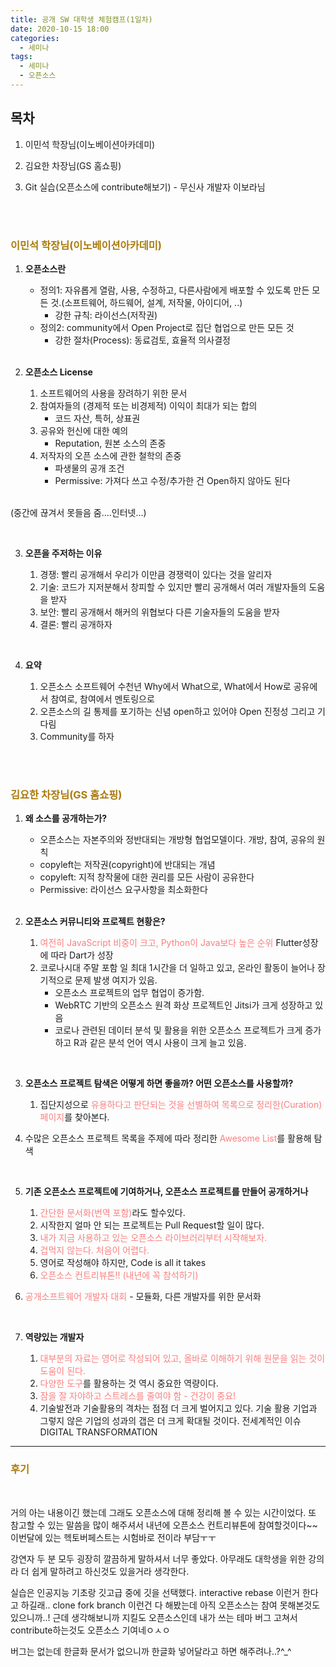 ```yaml
---
title: 공개 SW 대학생 체험캠프(1일차)
date: 2020-10-15 18:00
categories:
  - 세미나
tags:
  - 세미나
  - 오픈소스
---
```




## 목차

1. 이민석 학장님(이노베이션아카데미)

2. 김요한 차장님(GS 홈쇼핑) 

3. Git 실습(오픈소스에 contribute해보기) - 무신사 개발자 이보라님

   <br><br>

### <span style="color:#AA7B0C">이민석 학장님(이노베이션아카데미)</span>
1. **오픈소스란**

   - 정의1: 자유롭게 열람, 사용, 수정하고, 다른사람에게 배포할 수 있도록 만든 모든 것.(소프트웨어, 하드웨어, 설계, 저작물, 아이디어, ..)
     - 강한 규칙: 라이선스(저작권)
   - 정의2: community에서 Open Project로 집단 협업으로 만든 모든 것
     - 강한 절차(Process): 동료검토, 효율적 의사결정

   <br>

2. **오픈소스 License**

   1. 소프트웨어의 사용을 장려하기 위한 문서
   2. 참여자들의 (경제적 또는 비경제적) 이익이 최대가 되는 합의
       - 코드 자산, 특허, 상표권
   3. 공유와 헌신에 대한 예의
       - Reputation, 원본 소스의 존중
   4. 저작자의 오픈 소스에 관한 철학의 존중
       - 파생물의 공개 조건
       - Permissive: 가져다 쓰고 수정/추가한 건 Open하지 않아도 된다

   <br>

(중간에 끊겨서 못들음 줌....인터넷...)

<br>

3. **오픈을 주저하는 이유**
   
   1. 경쟁: 빨리 공개해서 우리가 이만큼 경쟁력이 있다는 것을 알리자
   2. 기술: 코드가 지저분해서 창피할 수 있지만 빨리 공개해서 여러 개발자들의 도움을 받자
   3. 보안: 빨리 공개해서 해커의 위협보다 다른 기술자들의 도움을 받자
   4. 결론: 빨리 공개하자
   
<br>
   
4. **요약**
   
   1. 오픈소스 소프트웨어 수천년
       Why에서 What으로, What에서 How로
       공유에서 참여로, 참여에서 멘토링으로
   2. 오픈소스의 길
       통제를 포기하는 신념
       open하고 있어야 Open
       진정성 그리고 기다림
   3. Community를 하자

<br><br>

### <span style="color:#AA7B0C">김요한 차장님(GS 홈쇼핑)</span>

1. **왜 소스를 공개하는가?**

   - 오픈소스는 자본주의와 정반대되는 개방형 협업모델이다. 개방, 참여, 공유의 원칙
   - copyleft는 저작권(copyright)에 반대되는 개념
   - copyleft: 지적 창작물에 대한 권리를 모든 사람이 공유한다
   - Permissive: 라이선스 요구사항을 최소화한다

   <br>

2. **오픈소스 커뮤니티와 프로젝트 현황은?**
   
   1. <span style="color:#FB7F7F">여전히 JavaScript 비중이 크고, Python이 Java보다 높은 순위</span>
    Flutter성장에 따라 Dart가 성장
   2. 코로나시대 주말 포함 일 최대 1시간을 더 일하고 있고, 온라인 활동이 늘어나 장기적으로 문제 발생 여지가 있음.
       - 오픈소스 프로젝트의 업무 협업이 증가함.
       - WebRTC 기반의 오픈소스 원격 화상 프로젝트인 Jitsi가 크게 성장하고 있음
       - 코로나 관련된 데이터 분석 및 활용을 위한 오픈소스 프로젝트가 크게 증가하고  R과 같은 분석 언어 역시 사용이 크게 늘고 있음.

   **<br>**
   
3. **오픈소스 프로젝트 탐색은 어떻게 하면 좋을까? 어떤 오픈소스를 사용할까?**
   
   1. 집단지성으로 <span style="color:#FB7F7F">유용하다고 판단되는 것을 선별하여 목록으로 정리한(Curation)페이지</span>를 찾아본다.
2. 수많은 오픈소스 프로젝트 목록을 주제에 따라 정리한 <span style="color:#FB7F7F">Awesome List</span>를 활용해 탐색
   
   **<br>**
   
4. **기존 오픈소스 프로젝트에 기여하거나, 오픈소스 프로젝트를 만들어 공개하거나**
   
   1. <span style="color:#FB7F7F">간단한 문서화(번역 포함)</span>라도 할수있다.
   2. 시작한지 얼마 안 되는 프로젝트는 Pull Request할 일이 많다.
   3. <span style="color:#FB7F7F">내가 지금 사용하고 있는 오픈소스 라이브러리부터 시작해보자.</span>
   4. <span style="color:#FB7F7F">겁먹지 않는다. 처음이 어렵다.</span>
   5. 영어로 작성해야 하지만, Code is all it takes
   6. <span style="color:#FB7F7F">오픈소스 컨트리뷰톤!! (내년에 꼭 참석하기)</span>
7. <span style="color:#FB7F7F">공개소프트웨어 개발자 대회</span> - 모듈화, 다른 개발자를 위한 문서화
   
   <br>
   
5. **역량있는 개발자**

   1. <span style="color:#FB7F7F">대부분의 자료는 영어로 작성되어 있고, 올바로 이해하기 위해 원문을 읽는 것이 도움이 된다.</span>
   2. <span style="color:#FB7F7F">다양한 도구</span>를 활용하는 것 역시 중요한 역량이다.
   3. <span style="color:#FB7F7F">잠을 잘 자야하고 스트레스를 줄여야 함 - 건강이 중요!</span>
   4. 기술발전과 기술활용의 격차는 점점 더 크게 벌어지고 있다. 기술 활용 기업과 그렇지 않은 기업의 성과의 갭은 더 크게 확대될 것이다. 전세계적인 이슈 DIGITAL TRANSFORMATION





---

### <span style="color:#AA7B0C"> 후기</span>

<br>

거의 아는 내용이긴 했는데 그래도 오픈소스에 대해 정리해 볼 수 있는 시간이었다. 또 참고할 수 있는 말씀을 많이 해주셔서 내년에 오픈소스 컨트리뷰톤에 참여할것이다~~ 이번달에 있는 헥토버페스트는 시험바로 전이라 부담ㅜㅜ

강연자 두 분 모두 굉장히 깔끔하게 말하셔서 너무 좋았다. 아무래도 대학생을 위한 강의라 더 쉽게 말하려고 하신것도 있을거라 생각한다.

실습은 인공지능 기초랑 깃고급 중에 깃을 선택했다. interactive rebase 이런거 한다고 하길래.. clone fork branch 이런건 다 해봤는데 아직 오픈소스는 참여 못해본것도 있으니까..! 근데 생각해보니까 지킬도 오픈소스인데 내가 쓰는 테마 버그 고쳐서 contribute하는것도 오픈소스 기여네ㅇㅅㅇ

버그는 없는데 한글화 문서가 없으니까 한글화 넣어달라고 하면 해주려나..?^_^
